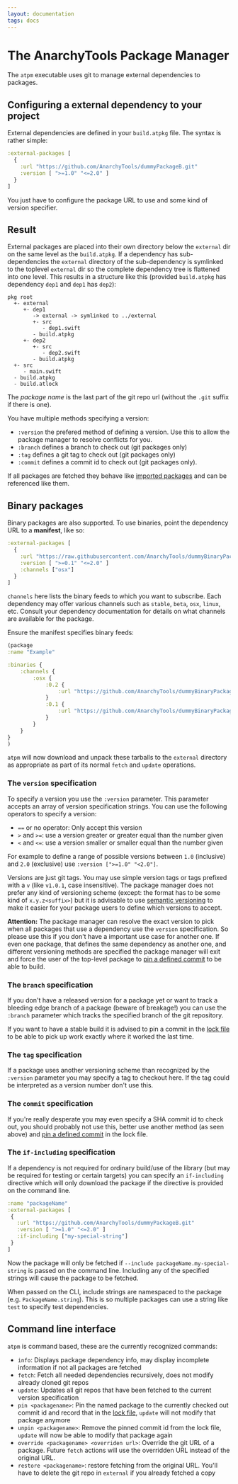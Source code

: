 ```yaml
---
layout: documentation
tags: docs
---
```


# The AnarchyTools Package Manager

The `atpm` executable uses git to manage external dependencies to packages.

## Configuring a external dependency to your project

External dependencies are defined in your `build.atpkg` file. The syntax is rather simple:

```clojure
:external-packages [
  {
    :url "https://github.com/AnarchyTools/dummyPackageB.git"
    :version [ ">=1.0" "<=2.0" ]
  }
]
```

You just have to configure the package URL to use and some kind of version specifier.

## Result

External packages are placed into their own directory below the `external` dir on the same level as the `build.atpkg`. If a dependency has sub-dependencies the `external` directory of the sub-dependency is symlinked to the toplevel `external` dir so the complete dependency tree is flattened into one level. This results in a structure like this (provided `build.atpkg` has dependency `dep1` and `dep1` has `dep2`):

```
pkg root
  +- external
     +- dep1
        -> external -> symlinked to ../external
        +- src
           - dep1.swift
        - build.atpkg
     +- dep2
        +- src
           - dep2.swift
        - build.atpkg
  +- src
     - main.swift
  - build.atpkg
  - build.atlock
```

The *package name* is the last part of the git repo url (without the `.git` suffix if there is one).

You have multiple methods specifying a version:

- `:version` the prefered method of defining a version. Use this to allow the package manager to resolve conflicts for you.
- `:branch` defines a branch to check out (git packages only)
- `:tag` defines a git tag to check out (git packages only)
- `:commit` defines a commit id to check out (git packages only).

If all packages are fetched they behave like [imported packages](import.md) and can be referenced like them.

## Binary packages

Binary packages are also supported.  To use binaries, point the dependency URL to a **manifest**, like so:

```clojure
:external-packages [
  {
    :url "https://raw.githubusercontent.com/AnarchyTools/dummyBinaryPackage/master/manifest.atpkg"
    :version [ ">=0.1" "<=2.0" ]
    :channels ["osx"]
  }
]
```

`channels` here lists the binary feeds to which you want to subscribe.  Each dependency may offer various channels such as `stable`, `beta`, `osx`, `linux`, etc.  Consult your dependency documentation for details on what channels are available for the package.

Ensure the manifest specifies binary feeds:

```clojure
(package
:name "Example"

:binaries {
    :channels {
        :osx {
            :0.2 {
                :url "https://github.com/AnarchyTools/dummyBinaryPackage/releases/download/0.2/osx.tar.xz"
            }
            :0.1 {
                :url "https://github.com/AnarchyTools/dummyBinaryPackage/releases/download/0.1/osx.tar.xz"
            }
        }
    }
}
)
```

`atpm` will now download and unpack these tarballs to the `external` directory as appropriate as part of its normal `fetch` and `update` operations.

###  The `version` specification

To specify a version you use the `:version` parameter. This parameter accepts an array of version specification strings. You can use the following operators to specify a version:

- `==` or no operator: Only accept this version
- `>` and `>=`: use a version greater or greater equal than the number given
- `<` and `<=`: use a version smaller or smaller equal than the number given

For example to define a range of possible versions between `1.0` (inclusive) and `2.0` (exclusive) use `:version [">=1.0" "<2.0"]`.

Versions are just git tags. You may use simple version tags or tags prefixed with a `v` (like `v1.0.1`, case insensitive). The package manager does not prefer any kind of versioning scheme (except: the format has to be some kind of `x.y.z<suffix>`) but it is advisable to use [semantic versioning](http://semver.org/) to make it easier for your package users to define which versions to accept.

**Attention:** The package manager can resolve the exact version to pick when all packages that use a dependency use the `version` specification. So please use this if you don't have a important use case for another one. If even one package, that defines the same dependency as another one, and different versioning methods are specified the package manager will exit and force the user of the top-level package to [pin a defined commit](atlock.md) to be able to build.

### The `branch` specification

If you don't have a released version for a package yet or want to track a bleeding edge branch of a package (beware of breakage!) you can use the `:branch` parameter which tracks the specified branch of the git repository.

If you want to have a stable build it is advised to pin a commit in the [lock file](atlock.md) to be able to pick up work exactly where it worked the last time. 

### The `tag` specification

If a package uses another versioning scheme than recognized by the `:version` parameter you may specify a tag to checkout here. If the tag could be interpreted as a version number don't use this.

### The `commit` specification

If you're really desperate you may even specify a SHA commit id to check out, you should probably not use this, better use another method (as seen above) and [pin a defined commit](atlock.md) in the lock file.

### The `if-including` specification

If a dependency is not required for ordinary build/use of the library (but may be required for testing or certain targets) you can specify an `if-including` directive which will only download the package if the directive is provided on the command line.

 ```clojure
:name "packageName"
:external-packages [
  {
    :url "https://github.com/AnarchyTools/dummyPackageB.git"
    :version [ ">=1.0" "<=2.0" ]
    :if-including ["my-special-string"]
  }
]
```

Now the package will only be fetched if `--include packageName.my-special-string` is passed on the command line.  Including any of the specified strings will cause the package to be fetched.

When passed on the CLI, include strings are namespaced to the package (e.g. `PackageName.string`).  This is so multiple packages can use a string like `test` to specify test dependencies.

## Command line interface

`atpm` is command based, these are the currently recognized commands:

- `info`: Displays package dependency info, may display incomplete information if not all packages are fetched
- `fetch`: Fetch all needed dependencies recursively, does not modify already cloned git repos
- `update`: Updates all git repos that have been fetched to the current version specification
- `pin <packagename>`: Pin the named package to the currently checked out commit id and record that in the [lock file](atlock.md), `update` will not modify that package anymore
- `unpin <packagename>`: Remove the pinned commit id from the lock file, `update` will now be able to modify that package again
- `override <packagename> <overriden url>`: Override the git URL of a package. Future `fetch` actions will use the overridden URL instead of the original URL.
- `restore <packagename>`: restore fetching from the original URL. You'll have to delete the git repo in `external` if you already fetched a copy